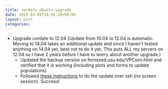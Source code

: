 ```yaml
---
title: cordate Ubuntu upgrade
date: 2015-03-09T14:56:19+00:00
layout: post
categories:
---
```

  * Upgrade cordate to 12.04 (Update from 10.04 to 12.04 is automatic. Moving to 14.04 takes an additional update and since I haven't tested anything on 14.04 yet, best not to do it yet. This puts ALL my servers on 12.04 so I have 2 years before I have to worry about another upgrade.)
      * Updated the backup version on fernseed.usu.edu/VPCsim.html and verified that it is working (including plots and forms to update populations)
      * Followed [these instructions][1] to do the update over ssh (no screen session). Success!


[1]: https://www.virtualmin.com/documentation/system/os/ubuntu-lucid-to-precise
